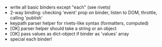 - write all basic binders except "each" (see rivets)
- 2-way binding: checking 'event' prop on binder, listen to DOM, throttle, calling 'publish'
- keypath parser helper for rivets-like syntax (formatters, computed)
- [OK] parser helper should take a string or an object
- [OK] pass values as dict-object if binder as 'values' array
- special each binder!